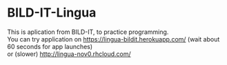 # BILD-IT-Lingua
This is aplication from BILD-IT, to practice programming.
<br>You can try application on https://lingua-bildit.herokuapp.com/ (wait about 60 seconds for app launches) 
<br>or (slower) http://lingua-nov0.rhcloud.com/
